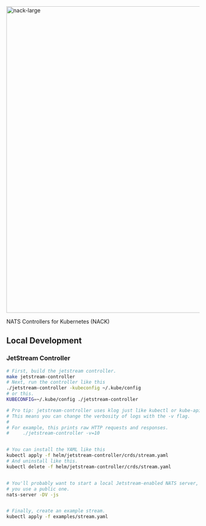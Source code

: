 <img width="800" alt="nack-large" src="https://user-images.githubusercontent.com/26195/92535603-71ad9a80-f1ec-11ea-8959-cdc22b31b84a.png">

NATS Controllers for Kubernetes (NACK)

## Local Development

### JetStream Controller

```sh
# First, build the jetstream controller.
make jetstream-controller
# Next, run the controller like this
./jetstream-controller -kubeconfig ~/.kube/config
# or this.
KUBECONFIG=~/.kube/config ./jetstream-controller

# Pro tip: jetstream-controller uses klog just like kubectl or kube-apiserver.
# This means you can change the verbosity of logs with the -v flag.
#
# For example, this prints raw HTTP requests and responses.
#     ./jetstream-controller -v=10


# You can install the YAML like this
kubectl apply -f helm/jetstream-controller/crds/stream.yaml
# And uninstall like this.
kubectl delete -f helm/jetstream-controller/crds/stream.yaml


# You'll probably want to start a local Jetstream-enabled NATS server, unless
# you use a public one.
nats-server -DV -js


# Finally, create an example stream.
kubectl apply -f examples/stream.yaml
```
